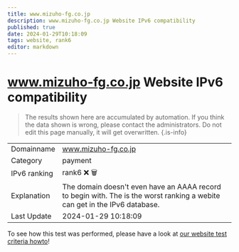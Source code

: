 ```yaml
---
title: www.mizuho-fg.co.jp
description: www.mizuho-fg.co.jp Website IPv6 compatibility
published: true
date: 2024-01-29T10:18:09
tags: website, rank6
editor: markdown
---
```


# www.mizuho-fg.co.jp Website IPv6 compatibility

> The results shown here are accumulated by automation. If you think the data shown is wrong, please contact the administrators. 
> Do not edit this page manually, it will get overwritten.
{.is-info}


|   |   |
| - | - |
| Domainname | www.mizuho-fg.co.jp
| Category | payment |
| IPv6 ranking | rank6 :x: :wastebasket: |
| Explanation | The domain doesn't even have an AAAA record to begin with. The is the worst ranking a webite can get in the IPv6 database. |
| Last Update | 2024-01-29 10:18:09 |

To see how this test was performed, please have a look at [our website test criteria howto](/howto/testcriteria/website)!

